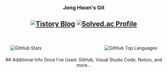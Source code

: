 <div align = "center">
  
  ### Jong Hwan's Git
  <a href="https://sul1074.tistory.com/"><img src="https://img.shields.io/badge/Sul's History-E5511E?style=badge&logo=Tistory&logoColor=white" alt="Tistory Blog"/></a>
  <a href="https://solved.ac/profile/sul1074"><img src="http://mazassumnida.wtf/api/mini/generate_badge?boj=sul1074" alt="Solved.ac Profile"/></a>
  ---
  <br>
</div>

<div style="display: flex; justify-content: space-between; align-items: flex-start; margin: 20px;">
  <img src="https://github-readme-stats.vercel.app/api?username=sul1074&show_icons=true&theme=dark" alt="GitHub Stats" margin-right: 20px;"/>
  <img src="https://github-readme-stats.vercel.app/api/top-langs/?username=sul1074&layout=compact&theme=dark" alt="GitHub Top Languages" margin-left: 20px;"/>
</div>

<div align="center">
  ## Additional Info
  Once I've Used: GitHub, Visual Studio Code, Notion, and more...
</div>
